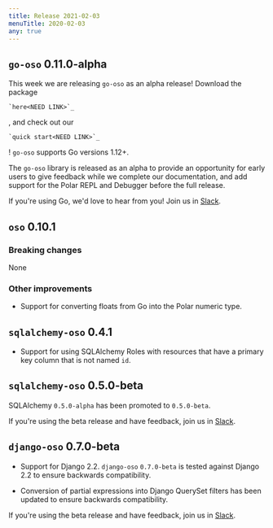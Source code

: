 ```yaml
---
title: Release 2021-02-03
menuTitle: 2020-02-03
any: true
---
```


## `go-oso` 0.11.0-alpha

This week we are releasing `go-oso` as an alpha release!
Download the package 

```
`here<NEED LINK>`_
```

, and check out our 

```
`quick start<NEED LINK>`_
```

!
`go-oso` supports Go versions 1.12+.

The `go-oso` library is released as an alpha to provide an opportunity for
early users to give feedback while we complete our documentation, and add
support for the Polar REPL and Debugger before the full release.

If you're using Go, we'd love to hear from you! Join us in [Slack](http://join-slack.osohq.com).

## `oso` 0.10.1

### Breaking changes

None

### Other improvements

* Support for converting floats from Go into the Polar numeric type.

## `sqlalchemy-oso` 0.4.1

* Support for using SQLAlchemy Roles with resources that have a primary key
column that is not named `id`.

## `sqlalchemy-oso` 0.5.0-beta

SQLAlchemy `0.5.0-alpha` has been promoted to `0.5.0-beta`.

If you're using the beta release and have feedback, join us in [Slack](http://join-slack.osohq.com).

## `django-oso` 0.7.0-beta

* Support for Django 2.2. `django-oso` `0.7.0-beta` is tested against
Django 2.2 to ensure backwards compatibility.


* Conversion of partial expressions into Django QuerySet filters has been
updated to ensure backwards compatibility.

If you're using the beta release and have feedback, join us in [Slack](http://join-slack.osohq.com).
